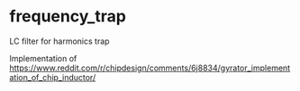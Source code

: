# frequency_trap
LC filter for harmonics trap

Implementation of https://www.reddit.com/r/chipdesign/comments/6j8834/gyrator_implementation_of_chip_inductor/
